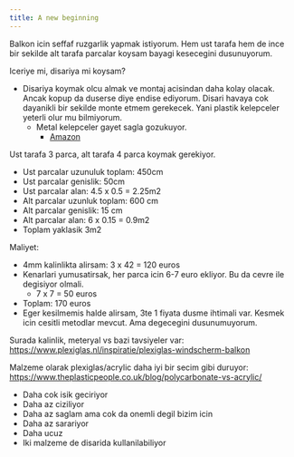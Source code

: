 ```yaml
---
title: A new beginning
---
```


Balkon icin seffaf ruzgarlik yapmak istiyorum. Hem ust tarafa hem de ince bir sekilde alt tarafa parcalar koysam bayagi kesecegini dusunuyorum.

Iceriye mi, disariya mi koysam?
- Disariya koymak olcu almak ve montaj acisindan daha kolay olacak. Ancak kopup da duserse diye endise ediyorum. Disari havaya cok dayanikli bir sekilde monte etmem gerekecek. Yani plastik kelepceler yeterli olur mu bilmiyorum.
	- Metal kelepceler gayet sagla gozukuyor.
		- [Amazon](https://www.amazon.nl/Lange-Metalen-Kabelbinders-Zelfborgende-Roestvrijstalen/dp/B0BG8K8QT3/ref=asc_df_B0BG8K8QT3?mcid=6c13c99cbe423de094013d0a925f5956&tag=nlshogostdde-21&linkCode=df0&hvadid=709884688048&hvpos=&hvnetw=g&hvrand=11260775075263522254&hvpone=&hvptwo=&hvqmt=&hvdev=c&hvdvcmdl=&hvlocint=&hvlocphy=9197698&hvtargid=pla-1930316139503&psc=1&gad_source=1)

Ust tarafa 3 parca, alt tarafa 4 parca koymak gerekiyor.
- Ust parcalar uzunuluk toplam: 450cm
- Ust parcalar genislik: 50cm
- Ust parcalar alan: 4.5 x 0.5 = 2.25m2
- Alt parcalar uzunluk toplam: 600 cm
- Alt parcalar genislik: 15 cm
- Alt parcalar alan: 6 x 0.15 = 0.9m2
- Toplam yaklasik 3m2

Maliyet:
- 4mm kalinlikta alirsam: 3 x 42 = 120 euros
- Kenarlari yumusatirsak, her parca icin 6-7 euro ekliyor. Bu da cevre ile degisiyor olmali.
	- 7 x 7 = 50 euros
- Toplam: 170 euros
- Eger kesilmemis halde alirsam, 3te 1 fiyata dusme ihtimali var. Kesmek icin cesitli metodlar mevcut. Ama degecegini dusunumuyorum.

Surada kalinlik, meteryal vs bazi tavsiyeler var: https://www.plexiglas.nl/inspiratie/plexiglas-windscherm-balkon

Malzeme olarak plexiglas/acrylic daha iyi bir secim gibi duruyor: https://www.theplasticpeople.co.uk/blog/polycarbonate-vs-acrylic/
- Daha cok isik geciriyor
- Daha az ciziliyor
- Daha az saglam ama cok da onemli degil bizim icin
- Daha az sarariyor
- Daha ucuz
- Iki malzeme de disarida kullanilabiliyor
